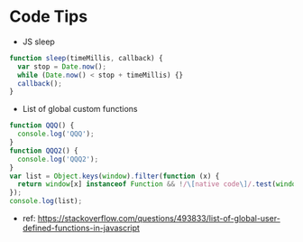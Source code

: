 # Code Tips

* JS sleep

```js
function sleep(timeMillis, callback) {
  var stop = Date.now();
  while (Date.now() < stop + timeMillis) {}
  callback();
}
```

* List of global custom functions

```js
function QQQ() {
  console.log('QQQ');
}
function QQQ2() {
  console.log('QQQ2');
}
var list = Object.keys(window).filter(function (x) {
  return window[x] instanceof Function && !/\[native code\]/.test(window[x].toString());
});
console.log(list);
```
* ref: https://stackoverflow.com/questions/493833/list-of-global-user-defined-functions-in-javascript
